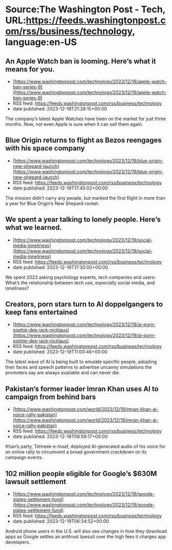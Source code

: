 # Source:The Washington Post - Tech, URL:https://feeds.washingtonpost.com/rss/business/technology, language:en-US

## An Apple Watch ban is looming. Here’s what it means for you.
 - [https://www.washingtonpost.com/technology/2023/12/19/apple-watch-ban-series-9](https://www.washingtonpost.com/technology/2023/12/19/apple-watch-ban-series-9)
 - RSS feed: https://feeds.washingtonpost.com/rss/business/technology
 - date published: 2023-12-19T21:28:15+00:00

The company’s latest Apple Watches have been on the market for just three months. Now, not even Apple is sure when it can sell them again.

## Blue Origin returns to flight as Bezos reengages with his space company
 - [https://www.washingtonpost.com/technology/2023/12/19/blue-origin-new-shepard-launch](https://www.washingtonpost.com/technology/2023/12/19/blue-origin-new-shepard-launch)
 - RSS feed: https://feeds.washingtonpost.com/rss/business/technology
 - date published: 2023-12-19T17:45:02+00:00

The mission didn’t carry any people, but marked the first flight in more than a year for Blue Origin’s New Shepard rocket.

## We spent a year talking to lonely people. Here’s what we learned.
 - [https://www.washingtonpost.com/technology/2023/12/19/social-media-loneliness](https://www.washingtonpost.com/technology/2023/12/19/social-media-loneliness)
 - RSS feed: https://feeds.washingtonpost.com/rss/business/technology
 - date published: 2023-12-19T17:30:00+00:00

We spent 2023 asking psychology experts, tech companies and users: What’s the relationship between tech use, especially social media, and loneliness?

## Creators, porn stars turn to AI doppelgangers to keep fans entertained
 - [https://www.washingtonpost.com/technology/2023/12/19/ai-porn-sophie-dee-jack-nicklaus](https://www.washingtonpost.com/technology/2023/12/19/ai-porn-sophie-dee-jack-nicklaus)
 - RSS feed: https://feeds.washingtonpost.com/rss/business/technology
 - date published: 2023-12-19T11:00:46+00:00

The latest wave of AI is being built to emulate specific people, adopting their faces and speech patterns to advertise uncanny simulations the promoters say are always available and can never die.

## Pakistan’s former leader Imran Khan uses AI to campaign from behind bars
 - [https://www.washingtonpost.com/world/2023/12/19/imran-khan-ai-voice-rally-pakistan](https://www.washingtonpost.com/world/2023/12/19/imran-khan-ai-voice-rally-pakistan)
 - RSS feed: https://feeds.washingtonpost.com/rss/business/technology
 - date published: 2023-12-19T09:59:17+00:00

Khan’s party, Tehreek-e-Insaf, deployed AI-generated audio of his voice for an online rally to circumvent a broad government crackdown on its campaign events.

## 102 million people eligible for Google’s $630M lawsuit settlement
 - [https://www.washingtonpost.com/technology/2023/12/19/google-states-settlement-fund](https://www.washingtonpost.com/technology/2023/12/19/google-states-settlement-fund)
 - RSS feed: https://feeds.washingtonpost.com/rss/business/technology
 - date published: 2023-12-19T06:34:52+00:00

Android phone users in the U.S. will also see changes in how they download apps as Google settles an antitrust lawsuit over the high fees it charges app developers.

